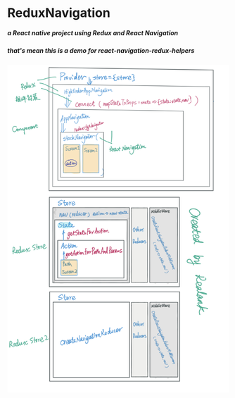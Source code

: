 # ReduxNavigation

##### a React native project using Redux and React Navigation
##### that's mean this is a demo for react-navigation-redux-helpers

![img](./structure.jpg)
